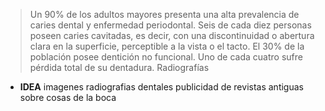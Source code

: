 > Un 90% de los adultos mayores presenta una alta prevalencia de caries dental y enfermedad periodontal. Seis de cada diez personas poseen caries cavitadas, es decir, con una discontinuidad o abertura clara en la superficie, perceptible a la vista o el tacto. El 30% de la población posee dentición no funcional.
Uno de cada cuatro sufre pérdida total de su dentadura.
Radiografías

- **IDEA** imagenes radiografias dentales
publicidad de revistas antiguas sobre cosas de la boca